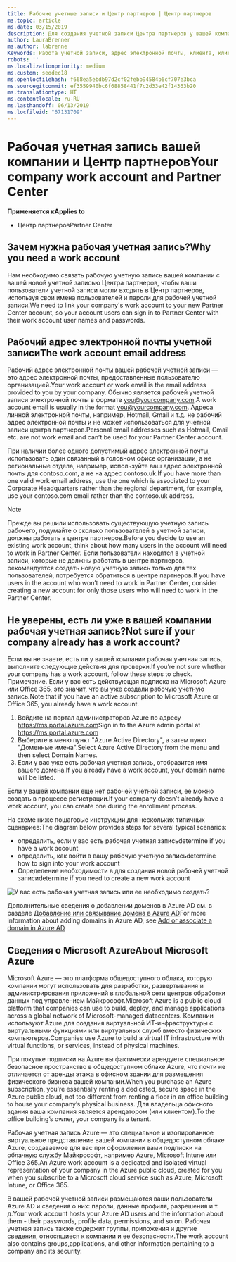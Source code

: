 ```yaml
---
title: Рабочие учетные записи и Центр партнеров | Центр партнеров
ms.topic: article
ms.date: 03/15/2019
description: Для создания учетной записи Центра партнеров у вашей компании должна быть рабочая учетная запись. При наличии активной подписки Microsoft Azure или Office 365, уже рабочей учетной записи.
author: LauraBrenner
ms.author: labrenne
Keywords: Работа учетной записи, адрес электронной почты, клиента, клиент Azure, создайте учетную запись, имя домена
robots: ''
ms.localizationpriority: medium
ms.custom: seodec18
ms.openlocfilehash: f668ea5ebdb97d2cf02febb94584b6cf707e3bca
ms.sourcegitcommit: ef3559940bc6f68858441f7c2d33e42f14363b20
ms.translationtype: HT
ms.contentlocale: ru-RU
ms.lasthandoff: 06/13/2019
ms.locfileid: "67131709"
---
```

# <a name="your-company-work-account-and-partner-center"></a><span data-ttu-id="71c54-105">Рабочая учетная запись вашей компании и Центр партнеров</span><span class="sxs-lookup"><span data-stu-id="71c54-105">Your company work account and Partner Center</span></span>  

<span data-ttu-id="71c54-106">**Применяется к**</span><span class="sxs-lookup"><span data-stu-id="71c54-106">**Applies to**</span></span>

-  <span data-ttu-id="71c54-107">Центр партнеров</span><span class="sxs-lookup"><span data-stu-id="71c54-107">Partner Center</span></span>

## <a name="why-you-need-a-work-account"></a><span data-ttu-id="71c54-108">Зачем нужна рабочая учетная запись?</span><span class="sxs-lookup"><span data-stu-id="71c54-108">Why you need a work account</span></span>

<span data-ttu-id="71c54-109">Нам необходимо связать рабочую учетную запись вашей компании с вашей новой учетной записью Центра партнеров, чтобы ваши пользователи учетной записи могли входить в Центр партнеров, используя свои имена пользователей и пароли для рабочей учетной записи.</span><span class="sxs-lookup"><span data-stu-id="71c54-109">We need to link your company's work account to your new Partner Center account, so your account users can sign in to Partner Center with their work account user names and passwords.</span></span>

## <a name="the-work-account-email-address"></a><span data-ttu-id="71c54-110">Рабочий адрес электронной почты учетной записи</span><span class="sxs-lookup"><span data-stu-id="71c54-110">The work account email address</span></span>

<span data-ttu-id="71c54-111">Рабочий адрес электронной почты вашей рабочей учетной записи — это адрес электронной почты, предоставленные пользователю организацией.</span><span class="sxs-lookup"><span data-stu-id="71c54-111">Your work account or work email is the email address provided to you by your company.</span></span> <span data-ttu-id="71c54-112">Обычно является рабочей учетной записи электронной почты в формате you@yourcompany.com.</span><span class="sxs-lookup"><span data-stu-id="71c54-112">A work account email is usually in the format you@yourcompany.com.</span></span> <span data-ttu-id="71c54-113">Адреса личной электронной почты, например, Hotmail, Gmail и т.д. не рабочий адрес электронной почты и не может использоваться для учетной записи центра партнеров.</span><span class="sxs-lookup"><span data-stu-id="71c54-113">Personal email addresses such as Hotmail, Gmail etc. are not work email and can’t be used for your Partner Center account.</span></span> 

<span data-ttu-id="71c54-114">При наличии более одного допустимый адрес электронной почты, использовать один связанный в головном офисе организации, а не региональные отдела, например, используйте ваш адрес электронной почты для contoso.com, а не на адрес contoso.uk.</span><span class="sxs-lookup"><span data-stu-id="71c54-114">If you have more than one valid work email address, use the one which is associated to your Corporate Headquarters rather than the regional department, for example, use your contoso.com email rather than the contoso.uk address.</span></span>

> [!NOTE]  
>  <span data-ttu-id="71c54-115">Прежде вы решили использовать существующую учетную запись рабочего, подумайте о сколько пользователей в учетной записи, должны работать в центре партнеров.</span><span class="sxs-lookup"><span data-stu-id="71c54-115">Before you decide to use an existing work account, think about how many users in the account will need to work in Partner Center.</span></span> <span data-ttu-id="71c54-116">Если пользователи находятся в учетной записи, которые не должны работать в центре партнеров, рекомендуется создать новую учетную запись только для тех пользователей, потребуется обратиться в центре партнеров.</span><span class="sxs-lookup"><span data-stu-id="71c54-116">If you have users in the account who won’t need to work in Partner Center, consider creating a new account for only those users who will need to work in the Partner Center.</span></span>


## <a name="not-sure-if-your-company-already-has-a-work-account"></a><span data-ttu-id="71c54-117">Не уверены, есть ли уже в вашей компании рабочая учетная запись?</span><span class="sxs-lookup"><span data-stu-id="71c54-117">Not sure if your company already has a work account?</span></span>

<span data-ttu-id="71c54-118">Если вы не знаете, есть ли у вашей компании рабочая учетная запись, выполните следующие действия для проверки.</span><span class="sxs-lookup"><span data-stu-id="71c54-118">If you’re not sure whether your company has a work account, follow these steps to check.</span></span> <span data-ttu-id="71c54-119">Примечание. Если у вас есть действующая подписка на Microsoft Azure или Office 365, это значит, что вы уже создали рабочую учетную запись.</span><span class="sxs-lookup"><span data-stu-id="71c54-119">Note that if you have an active subscription to Microsoft Azure or Office 365, you already have a work account.</span></span>

1.  <span data-ttu-id="71c54-120">Войдите на портал администраторов Azure по адресу https://ms.portal.azure.com</span><span class="sxs-lookup"><span data-stu-id="71c54-120">Sign in to the Azure admin portal at https://ms.portal.azure.com</span></span>
2.  <span data-ttu-id="71c54-121">Выберите в меню пункт "Azure Active Directory", а затем пункт "Доменные имена".</span><span class="sxs-lookup"><span data-stu-id="71c54-121">Select Azure Active Directory from the menu and then select Domain Names.</span></span>
3.  <span data-ttu-id="71c54-122">Если у вас уже есть рабочая учетная запись, отобразится имя вашего домена.</span><span class="sxs-lookup"><span data-stu-id="71c54-122">If you already have a work account, your domain name will be listed.</span></span>

<span data-ttu-id="71c54-123">Если у вашей компании еще нет рабочей учетной записи, ее можно создать в процессе регистрации.</span><span class="sxs-lookup"><span data-stu-id="71c54-123">If your company doesn’t already have a work account, you can create one during the enrollment process.</span></span>

<span data-ttu-id="71c54-124">На схеме ниже пошаговые инструкции для нескольких типичных сценариев:</span><span class="sxs-lookup"><span data-stu-id="71c54-124">The diagram below provides steps for several typical scenarios:</span></span>

- <span data-ttu-id="71c54-125">определить, если у вас есть рабочая учетная запись</span><span class="sxs-lookup"><span data-stu-id="71c54-125">determine if you have a work account</span></span> 
- <span data-ttu-id="71c54-126">определить, как войти в вашу рабочую учетную запись</span><span class="sxs-lookup"><span data-stu-id="71c54-126">determine how to sign into your work account</span></span> 
- <span data-ttu-id="71c54-127">Определение необходимости в для создания новой рабочей учетной записи</span><span class="sxs-lookup"><span data-stu-id="71c54-127">determine if you need to create a new work account</span></span>


![У вас есть рабочая учетная запись или ее необходимо создать?](images/onboardingAADFlow.png)

<span data-ttu-id="71c54-129">Дополнительные сведения о добавлении доменов в Azure AD см. в разделе [Добавление или связывание домена в Azure AD](https://docs.microsoft.com/azure/active-directory/active-directory-add-domain)</span><span class="sxs-lookup"><span data-stu-id="71c54-129">For more information about adding domains in Azure AD, see [Add or associate a domain in Azure AD](https://docs.microsoft.com/azure/active-directory/active-directory-add-domain)</span></span>

## <a name="about-microsoft-azure"></a><span data-ttu-id="71c54-130">Сведения о Microsoft Azure</span><span class="sxs-lookup"><span data-stu-id="71c54-130">About Microsoft Azure</span></span>

<span data-ttu-id="71c54-131">Microsoft Azure — это платформа общедоступного облака, которую компании могут использовать для разработки, развертывания и администрирования приложений в глобальной сети центров обработки данных под управлением Майкрософт.</span><span class="sxs-lookup"><span data-stu-id="71c54-131">Microsoft Azure is a public cloud platform that companies can use to build, deploy, and manage applications across a global network of Microsoft-managed datacenters.</span></span> <span data-ttu-id="71c54-132">Компании используют Azure для создания виртуальной ИТ-инфраструктуры с виртуальными функциями или виртуальных служб вместо физических компьютеров.</span><span class="sxs-lookup"><span data-stu-id="71c54-132">Companies use Azure to build a virtual IT infrastructure with virtual functions, or services, instead of physical machines.</span></span> 

<span data-ttu-id="71c54-133">При покупке подписки на Azure вы фактически арендуете специальное безопасное пространство в общедоступном облаке Azure, что почти не отличается от аренды этажа в офисном здании для размещения физического бизнеса вашей компании.</span><span class="sxs-lookup"><span data-stu-id="71c54-133">When you purchase an Azure subscription, you’re essentially renting a dedicated, secure space in the Azure public cloud, not too different from renting a floor in an office building to house your company’s physical business.</span></span> <span data-ttu-id="71c54-134">Для владельца офисного здания ваша компания является арендатором (или клиентом).</span><span class="sxs-lookup"><span data-stu-id="71c54-134">To the office building’s owner, your company is a tenant.</span></span> 

<span data-ttu-id="71c54-135">Рабочая учетная запись Azure — это специальное и изолированное виртуальное представление вашей компании в общедоступном облаке Azure, создаваемое для вас при оформлении вами подписки на облачную службу Майкрософт, например Azure, Microsoft Intune или Office 365.</span><span class="sxs-lookup"><span data-stu-id="71c54-135">An Azure work account is a dedicated and isolated virtual representation of your company in the Azure public cloud, created for you when you subscribe to a Microsoft cloud service such as Azure, Microsoft Intune, or Office 365.</span></span> 

<span data-ttu-id="71c54-136">В вашей рабочей учетной записи размещаются ваши пользователи Azure AD и сведения о них: пароли, данные профиля, разрешения и т. д.</span><span class="sxs-lookup"><span data-stu-id="71c54-136">Your work account hosts your Azure AD users and the information about them - their passwords, profile data, permissions, and so on.</span></span> <span data-ttu-id="71c54-137">Рабочая учетная запись также содержит группы, приложения и другие сведения, относящиеся к компании и ее безопасности.</span><span class="sxs-lookup"><span data-stu-id="71c54-137">The work account also contains groups,applications, and other information pertaining to a company and its security.</span></span> 
